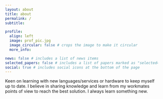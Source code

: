 ```yaml
---
layout: about
title: about
permalink: /
subtitle:

profile:
  align: left
  image: prof_pic.jpg
  image_circular: false # crops the image to make it circular
  more_info: 

news: false # includes a list of news items
selected_papers: false # includes a list of papers marked as "selected={true}"
social: true # includes social icons at the bottom of the page
---
```


Keen on learning with new languages/services or hardware to keep myself up to date. I believe in sharing knowledge and learn from my workmates points of view to reach the best solution. I always learn something new.

